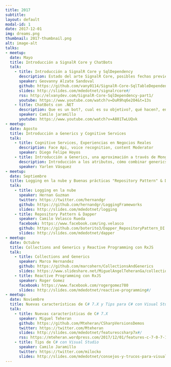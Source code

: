 ```yaml
---
title: 2017
subtitle: 
layout: default
modal-id: 1
date: 2017-12-01
img: dreams.png
thumbnail: 2017-thumbnail.png
alt: image-alt
talks:
- meetup: 
  date: Mayo
  title: Introducción a SignalR Core y ChatBots
  talk:
    - title: Introducción a SignalR Core y SqlDependency
      description: Estado del arte SignalR Core, posibles fechas preview y release version, qué no va más en SignalR Core?, nuevas características en SignalR Core, signalR Core y sus bases en Asp.Net Core WebSockets, SqlDependency & SqlTableDependency API, ,diferencias, ventajas y desventajas, cuándo no usar SqlDependency.
      speaker: Geovanny Alzate Sandoval
      github: https://github.com/vany0114/SignalR-Core-SqlTableDependency
      slides: http://slides.com/mdedotnet/signalrcore#/
      rss: http://elvanydev.com/SignalR-Core-SqlDependency-part1/
      youtube: https://www.youtube.com/watch?v=DuR9hq6e2O4&t=13s
    - title: ChatBots con .NET
      description: Que es un bot?, cual es su objetivo?, qué hacen?, en dónde están?, quién los construye?, se dónde viene la idea?, por qué se escucha tanto a cerca de ellos?, cómo funcionan?
      speaker: Camilo jaramillo
      youtube: https://www.youtube.com/watch?v=A801TwLUQvk
- meetup: 
  date: Agosto
  title: Introducción a Generics y Cognitive Services
  talk:
    - title: Cognitive Services, Experiencias en Negocios Reales
      description: Face Api, voice recognition, content Moderator
      speaker: Diego Felipe Hoyos
    - title: Introducción a Generics, una aproximación a través de MongoDB
      description: Introducción a los atributos, cómo combinar generics y atributos para resolver un problema de acceso a datos
      speaker: Yarlen Vásquez
- meetup: 
  date: Septiembre
  title: Logging en la nube y Buenas prácticas "Repository Pattern" & Dapper
  talk:
    - title: Logging en la nube
      speaker: Hernan Guzman 
      twitter: https://twitter.com/hernandgr
      github: https://github.com/hernandgr/LoggingFrameworks
      slides: http://slides.com/mdedotnet/logging
    - title: Repository Pattern & Dapper
      speaker: Camilo Velasco Rueda
      facebook: https://www.facebook.com/ing.velasco
      github: https://github.com/boterito3/Dapper_RepositoryPattern_DI
      slides: http://slides.com/mdedotnet/dapper
- meetup: 
  date: Octubre
  title: Collections and Generics y Reactive Programming con RxJS
  talk:
    - title: Collections and Generics
      speaker: Marco Hernandez
      github: https://github.com/marcohern/CollectionsAndGenerics
      slides: https://www.slideshare.net/MiguelAngelTeheranGa/collections-and-generics-85292547
    - title: Reactive Programming con RxJS
      speaker: Roger Gomez 
      facebook: https://www.facebook.com/rogergomez780
      slides: http://slides.com/mdedotnet/reactive-programming#/
- meetup: 
  date: Noviembre
  title: Nuevas características de C# 7.X y Tips para C# con Visual Studio
  talk:
    - title: Nuevas características de C# 7.X
      speaker: Miguel Teheran 
      github: https://github.com/Mteheran/CSharpVersionsDemos
      twitter: https://twitter.com/Mteheran
      slides: http://slides.com/mdedotnet/featurescsharp7x#/
      rss: https://mteheran.wordpress.com/2017/12/01/features-c-7-0-7-1-7-2/
    - title: Tips de C# con Visual Studio
      speaker: Camilo Jaramillo 
      twitter: https://twitter.com/milocko
      slides: http://slides.com/mdedotnet/consejos-y-trucos-para-visual-studio#/
---
```

